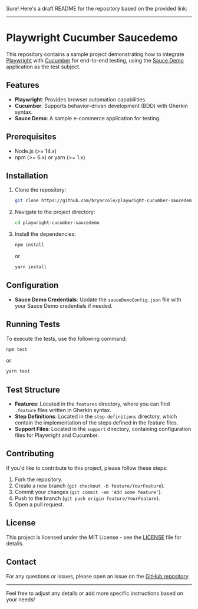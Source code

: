 Sure! Here's a draft README for the repository based on the provided link:

---

# Playwright Cucumber Saucedemo

This repository contains a sample project demonstrating how to integrate [Playwright](https://playwright.dev/) with [Cucumber](https://cucumber.io/) for end-to-end testing, using the [Sauce Demo](https://www.saucedemo.com/) application as the test subject.

## Features

- **Playwright**: Provides browser automation capabilities.
- **Cucumber**: Supports behavior-driven development (BDD) with Gherkin syntax.
- **Sauce Demo**: A sample e-commerce application for testing.

## Prerequisites

- Node.js (>= 14.x)
- npm (>= 6.x) or yarn (>= 1.x)

## Installation

1. Clone the repository:
   ```bash
   git clone https://github.com/bryarcole/playwright-cucumber-saucedemo.git
   ```
2. Navigate to the project directory:
   ```bash
   cd playwright-cucumber-saucedemo
   ```
3. Install the dependencies:
   ```bash
   npm install
   ```
   or
   ```bash
   yarn install
   ```

## Configuration

- **Sauce Demo Credentials**: Update the `sauceDemoConfig.json` file with your Sauce Demo credentials if needed.

## Running Tests

To execute the tests, use the following command:
```bash
npm test
```
or
```bash
yarn test
```

## Test Structure

- **Features**: Located in the `features` directory, where you can find `.feature` files written in Gherkin syntax.
- **Step Definitions**: Located in the `step-definitions` directory, which contain the implementation of the steps defined in the feature files.
- **Support Files**: Located in the `support` directory, containing configuration files for Playwright and Cucumber.

## Contributing

If you'd like to contribute to this project, please follow these steps:

1. Fork the repository.
2. Create a new branch (`git checkout -b feature/YourFeature`).
3. Commit your changes (`git commit -am 'Add some feature'`).
4. Push to the branch (`git push origin feature/YourFeature`).
5. Open a pull request.

## License

This project is licensed under the MIT License - see the [LICENSE](LICENSE) file for details.

## Contact

For any questions or issues, please open an issue on the [GitHub repository](https://github.com/bryarcole/playwright-cucumber-saucedemo).

---

Feel free to adjust any details or add more specific instructions based on your needs!
